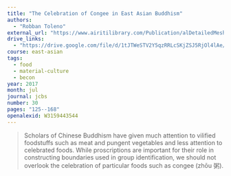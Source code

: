 ```yaml
---
title: "The Celebration of Congee in East Asian Buddhism"
authors:
  - "Robban Toleno"
external_url: "https://www.airitilibrary.com/Publication/alDetailedMesh?DocID=P20160922003-201707-201707180003-201707180003-125-168"
drive_links:
  - "https://drive.google.com/file/d/1tJTWeSTV2Y5qzRRLcSKjZSJ5RjOl4lAe/view?usp=drivesdk"
course: east-asian
tags:
  - food
  - material-culture
  - becon
year: 2017
month: jul
journal: jcbs
number: 30
pages: "125--168"
openalexid: W3159443544
---
```


> Scholars of Chinese Buddhism have given much attention to vilified foodstuffs such as meat and pungent vegetables and less attention to celebrated foods.
> While proscriptions are important for their role in constructing boundaries used in group identification, we should not overlook the celebration of particular foods such as congee (zhōu 粥).

